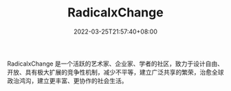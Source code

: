 ﻿---
weight: 
title: "RadicalxChange"
description: "RadicalxChange 是一个活跃的艺术家、企业家、学者的社区，致力于设计自由、开放、具有极大扩展的竞争性机制，减少不平等，建立广泛共享的繁荣，治愈全球政治鸿沟，建立更丰富、更..."
date: 2022-03-25T21:57:40+08:00
lastmod: 2022-03-25T16:45:40+08:00
draft: false
authors: ["Metabd"]
featuredImage: "radicalxchange.jpg"
link: ""
tags: ["元宇宙社区","RadicalxChange"]
categories: ["navigation"]
navigation: ["元宇宙社区"]
lightgallery: true
toc: true
pinned: false
recommend: false
recommend1: false
---
RadicalxChange 是一个活跃的艺术家、企业家、学者的社区，致力于设计自由、开放、具有极大扩展的竞争性机制，减少不平等，建立广泛共享的繁荣，治愈全球政治鸿沟，建立更丰富、更协作的社会生活。
